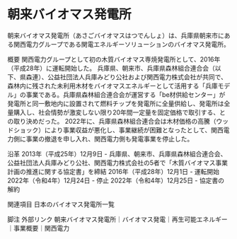# 朝来バイオマス発電所

朝来バイオマス発電所（あさごバイオマスはつでんしょ）は、兵庫県朝来市にある関西電力グループである関電エネルギーソリューションのバイオマス発電所。

概要
関西電力グループとして初の木質バイオマス専焼発電所として、2016年（平成28年）に運転開始した。
兵庫県、朝来市、兵庫県森林組合連合会（以下、県森連）、公益社団法人兵庫みどり公社および関西電力株式会社が共同で、森林内に残された未利用木材をバイオマスエネルギーとして活用する「兵庫モデル」の事業である。兵庫県森林組合連合会が運営する「be材供給センター」が発電所と同一敷地内に設置されて燃料チップを発電所に全量供給し、発電所は全量購入し、社会情勢が激変しない限り20年間一定量を固定価格で取引する、との取り決めだった。
2022年に、兵庫県森林組合連合会は木材価格の高騰（ウッドショック）により事業収益が悪化し、事業継続が困難となったとして、関西電力側に事業の撤退を申し入れ、関西電力側も発電事業を停止した。

沿革
2013年（平成25年）12月9日 - 兵庫県、朝来市、兵庫県森林組合連合会、公益社団法人兵庫みどり公社、関西電力株式会社の5者で「木質バイオマス事業計画の推進に関する協定書」を締結
2016年（平成28年）12月1日 - 運転開始
2022年（令和4年）12月24日 - 停止
2022年（令和4年）12月25日 - 協定書の解約

関連項目
日本のバイオマス発電所一覧

脚注
外部リンク
朝来バイオマス発電所｜バイオマス発電｜再生可能エネルギー｜事業概要｜関西電力